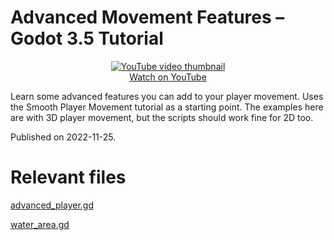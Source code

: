# Advanced Movement Features – Godot 3.5 Tutorial

<p align="center">
  <a href="https://www.youtube.com/watch?v=OZgDuBDoAKs">
    <img alt="YouTube video thumbnail" src="http://img.youtube.com/vi/OZgDuBDoAKs/0.jpg"><br>
    Watch on YouTube
  </a>
</p>

Learn some advanced features you can add to your player movement. Uses the Smooth Player Movement tutorial as a starting point.
The examples here are with 3D player movement, but the scripts should work fine for 2D too.

Published on 2022-11-25.

# Relevant files
[advanced_player.gd](./scenes/advanced_player.gd)

[water_area.gd](./scenes/water_area.gd)
